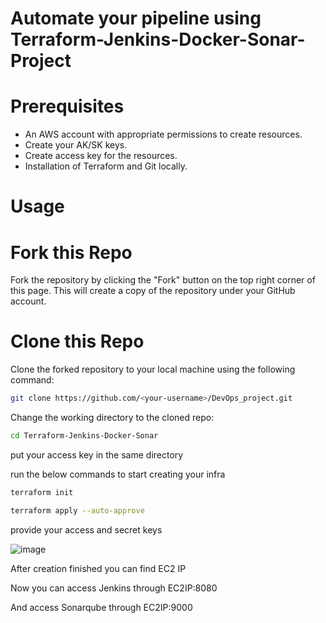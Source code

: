 # **Automate your pipeline using Terraform-Jenkins-Docker-Sonar-Project**

# **Prerequisites**

- An AWS account with appropriate permissions to create resources.
- Create your AK/SK keys.
- Create access key for the resources.
- Installation of Terraform and Git locally.

# **Usage**

# **Fork this Repo**

Fork the repository by clicking the "Fork" button on the top right corner of this page. This will create a copy of the repository under your GitHub account.

# **Clone this Repo**

Clone the forked repository to your local machine using the following command:

```bash
git clone https://github.com/<your-username>/DevOps_project.git
```

Change the working directory to the cloned repo:

```bash
cd Terraform-Jenkins-Docker-Sonar
```

put your access key  in the same directory 

run the below commands to start creating your infra


```bash
terraform init 

terraform apply --auto-approve
```

provide your access and secret keys


![image](https://github.com/hesham131595/Terraform-Jenkins-Docker-Sonar/assets/93712347/485ee82e-06a0-4cd8-9153-cf35535f39a8)


After creation finished you can find EC2 IP

Now you can access Jenkins through EC2IP:8080

And access Sonarqube through EC2IP:9000
